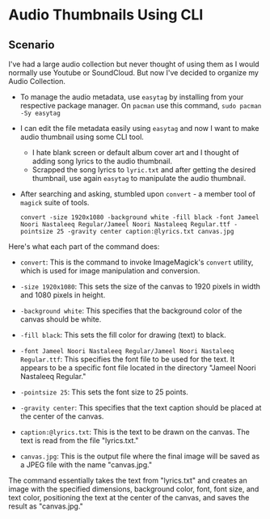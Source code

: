 # Audio Thumbnails Using CLI

## Scenario

I've had a large audio collection but never thought of using them as I would normally use Youtube or SoundCloud. But now I've decided to organize my Audio Collection.

- To manage the audio metadata, use `easytag` by installing from your respective package manager. On `pacman` use this command, `sudo pacman -Sy easytag`
- I can edit the file metadata easily using `easytag` and now I want to make audio thumbnail using some CLI tool.
  - I hate blank screen or default album cover art and I thought of adding song lyrics to the audio thumbnail.
  - Scrapped the song lyrics to `lyric.txt` and after getting the desired thumbnail, use again `easytag` to manipulate the audio thumbnail.
- After searching and asking, stumbled upon `convert` - a member tool of `magick` suite of tools.
  
  ```shell
  convert -size 1920x1080 -background white -fill black -font Jameel Noori Nastaleeq Regular/Jameel Noori Nastaleeq Regular.ttf -pointsize 25 -gravity center caption:@lyrics.txt canvas.jpg
  ```

Here's what each part of the command does:

- `convert`: This is the command to invoke ImageMagick's `convert` utility, which is used for image manipulation and conversion.

- `-size 1920x1080`: This sets the size of the canvas to 1920 pixels in width and 1080 pixels in height.

- `-background white`: This specifies that the background color of the canvas should be white.

- `-fill black`: This sets the fill color for drawing (text) to black.

- `-font Jameel Noori Nastaleeq Regular/Jameel Noori Nastaleeq Regular.ttf`: This specifies the font file to be used for the text. It appears to be a specific font file located in the directory "Jameel Noori Nastaleeq Regular."

- `-pointsize 25`: This sets the font size to 25 points.

- `-gravity center`: This specifies that the text caption should be placed at the center of the canvas.

- `caption:@lyrics.txt`: This is the text to be drawn on the canvas. The text is read from the file "lyrics.txt."

- `canvas.jpg`: This is the output file where the final image will be saved as a JPEG file with the name "canvas.jpg."

The command essentially takes the text from "lyrics.txt" and creates an image with the specified dimensions, background color, font, font size, and text color, positioning the text at the center of the canvas, and saves the result as "canvas.jpg."

